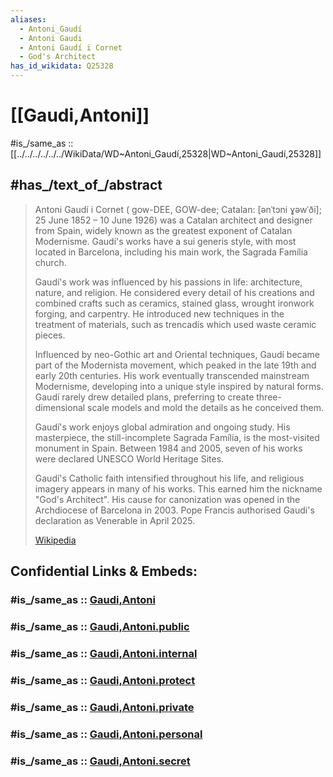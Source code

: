 ```yaml
---
aliases:
  - Antoni_Gaudí
  - Antoni Gaudi
  - Antoni Gaudí i Cornet
  - God's Architect
has_id_wikidata: Q25328
---
```


# [[Gaudi,Antoni]] 

#is_/same_as :: [[../../../../../../WikiData/WD~Antoni_Gaudí,25328|WD~Antoni_Gaudí,25328]] 

## #has_/text_of_/abstract 

> Antoni Gaudí i Cornet ( gow-DEE,  GOW-dee; Catalan: [ənˈtɔni ɣəwˈði]; 25 June 1852 – 10 June 1926) 
> was a Catalan architect and designer from Spain, 
> widely known as the greatest exponent of Catalan Modernisme. 
> Gaudí's works have a sui generis style, with most located in Barcelona, 
> including his main work, the Sagrada Família church.
>
> Gaudí's work was influenced by his passions in life: architecture, nature, and religion. 
> He considered every detail of his creations and combined crafts such as ceramics, 
> stained glass, wrought ironwork forging, and carpentry. 
> He introduced new techniques in the treatment of materials, 
> such as trencadís which used waste ceramic pieces.
>
> Influenced by neo-Gothic art and Oriental techniques, 
> Gaudí became part of the Modernista movement, 
> which peaked in the late 19th and early 20th centuries. 
> His work eventually transcended mainstream Modernisme, 
> developing into a unique style inspired by natural forms. 
> Gaudí rarely drew detailed plans, preferring to create three-dimensional scale models 
> and mold the details as he conceived them.
>
> Gaudí's work enjoys global admiration and ongoing study. 
> His masterpiece, the still-incomplete Sagrada Família, is the most-visited monument in Spain. 
> Between 1984 and 2005, seven of his works were declared UNESCO World Heritage Sites.
>
> Gaudí's Catholic faith intensified throughout his life, 
> and religious imagery appears in many of his works. 
> This earned him the nickname "God's Architect". 
> His cause for canonization was opened in the Archdiocese of Barcelona in 2003. 
> Pope Francis authorised Gaudi's declaration as Venerable in April 2025.
>
> [Wikipedia](https://en.wikipedia.org/wiki/Antoni%20Gaud%C3%AD) 


## Confidential Links & Embeds: 

### #is_/same_as :: [Gaudi,Antoni](Gaudi,Antoni.md) 

### #is_/same_as :: [Gaudi,Antoni.public](/_public/Technology/Construction/Architecture/Architect/Gaudi,Antoni.public.md) 

### #is_/same_as :: [Gaudi,Antoni.internal](/_internal/Technology/Construction/Architecture/Architect/Gaudi,Antoni.internal.md) 

### #is_/same_as :: [Gaudi,Antoni.protect](/_protect/Technology/Construction/Architecture/Architect/Gaudi,Antoni.protect.md) 

### #is_/same_as :: [Gaudi,Antoni.private](/_private/Technology/Construction/Architecture/Architect/Gaudi,Antoni.private.md) 

### #is_/same_as :: [Gaudi,Antoni.personal](/_personal/Technology/Construction/Architecture/Architect/Gaudi,Antoni.personal.md) 

### #is_/same_as :: [Gaudi,Antoni.secret](/_secret/Technology/Construction/Architecture/Architect/Gaudi,Antoni.secret.md)

